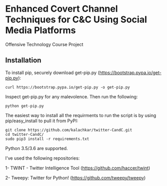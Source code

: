# Enhanced Covert Channel Techniques for C&C Using Social Media Platforms
Offensive Technology Course Project

Installation
------------

To install pip, securely download get-pip.py (https://bootstrap.pypa.io/get-pip.py):

    curl https://bootstrap.pypa.io/get-pip.py -o get-pip.py
    
Inspect get-pip.py for any malevolence. Then run the following:

    python get-pip.py

The easiest way to install all the requirments to run the script
is by using pip/easy_install to pull it from PyPI:
    
    git clone https://github.com/kalachkar/twitter-CandC.git
    cd twitter-CandC/
    sudo pip3 install -r requirements.txt

Python 3.5/3.6 are supported.

I've used the following repositories:

1- TWINT - Twitter Intelligence Tool (https://github.com/haccer/twint)

2- Tweepy: Twitter for Python! (https://github.com/tweepy/tweepy)
    



